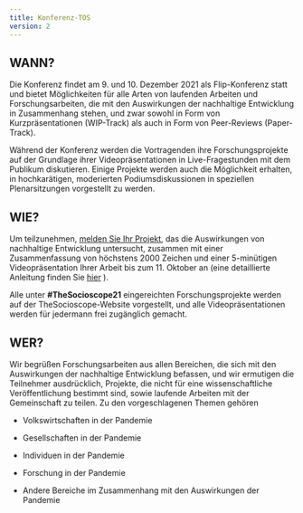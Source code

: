 ```yaml
---
title: Konferenz-TOS
version: 2
---
```


## WANN?

Die Konferenz findet am 9. und 10. Dezember 2021 als Flip-Konferenz statt und bietet Möglichkeiten für alle Arten von laufenden Arbeiten und Forschungsarbeiten, die mit den Auswirkungen der nachhaltige Entwicklung in Zusammenhang stehen, und zwar sowohl in Form von Kurzpräsentationen (WIP-Track) als auch in Form von Peer-Reviews (Paper-Track).

Während der Konferenz werden die Vortragenden ihre Forschungsprojekte auf der Grundlage ihrer Videopräsentationen in Live-Fragestunden mit dem Publikum diskutieren. Einige Projekte werden auch die Möglichkeit erhalten, in hochkarätigen, moderierten Podiumsdiskussionen in speziellen Plenarsitzungen vorgestellt zu werden.

## WIE?

Um teilzunehmen, [melden Sie Ihr Projekt](https://TheSocioscope.org/register), das die Auswirkungen von nachhaltige Entwicklung untersucht, zusammen mit einer Zusammenfassung von höchstens 2000 Zeichen und einer 5-minütigen Videopräsentation Ihrer Arbeit bis zum 11. Oktober an (eine detaillierte Anleitung finden Sie [hier](/conference/video_guidance) ).

Alle unter **\#TheSocioscope21** eingereichten Forschungsprojekte werden auf der TheSocioscope-Website vorgestellt, und alle Videopräsentationen werden für jedermann frei zugänglich gemacht.

## WER?

Wir begrüßen Forschungsarbeiten aus allen Bereichen, die sich mit den Auswirkungen der nachhaltige Entwicklung befassen, und wir ermutigen die Teilnehmer ausdrücklich, Projekte, die nicht für eine wissenschaftliche Veröffentlichung bestimmt sind, sowie laufende Arbeiten mit der Gemeinschaft zu teilen. Zu den vorgeschlagenen Themen gehören

- Volkswirtschaften in der Pandemie

- Gesellschaften in der Pandemie

- Individuen in der Pandemie

- Forschung in der Pandemie

- Andere Bereiche im Zusammenhang mit den Auswirkungen der Pandemie

<!-- -->
